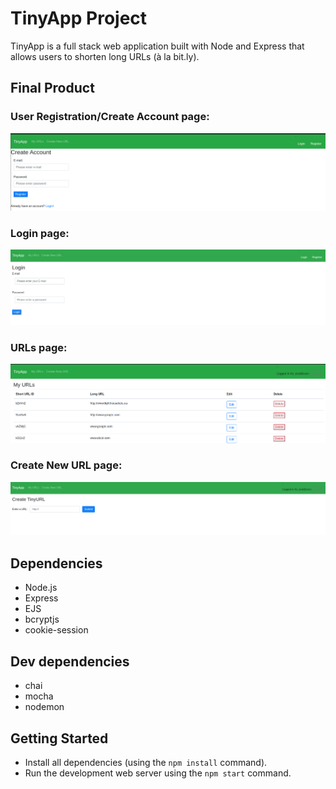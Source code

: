 # TinyApp Project

TinyApp is a full stack web application built with Node and Express that allows users to shorten long URLs (à la bit.ly).

## Final Product

### User Registration/Create Account page:
!["Screenshot of User Registration/Create Account page"](https://github.com/prathap222/tinyapp/blob/master/docs/user-registration.png)

### Login page:
!["Screenshot of Login page"](https://github.com/prathap222/tinyapp/blob/master/docs/user-login.png)

### URLs page:
!["Screenshot of URLs page"](https://github.com/prathap222/tinyapp/blob/master/docs/urls-page.png)

### Create New URL page:
!["Screenshot of Create New URL page"](https://github.com/prathap222/tinyapp/blob/master/docs/create-new-url.png)

## Dependencies

- Node.js
- Express
- EJS
- bcryptjs
- cookie-session

## Dev dependencies
- chai
- mocha
- nodemon


## Getting Started

- Install all dependencies (using the `npm install` command).
- Run the development web server using the `npm start` command.
